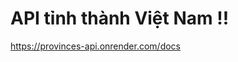<h1>API tỉnh thành Việt Nam !! </h1>
<a href ='https://provinces-api.onrender.com/docs'>https://provinces-api.onrender.com/docs</a>
